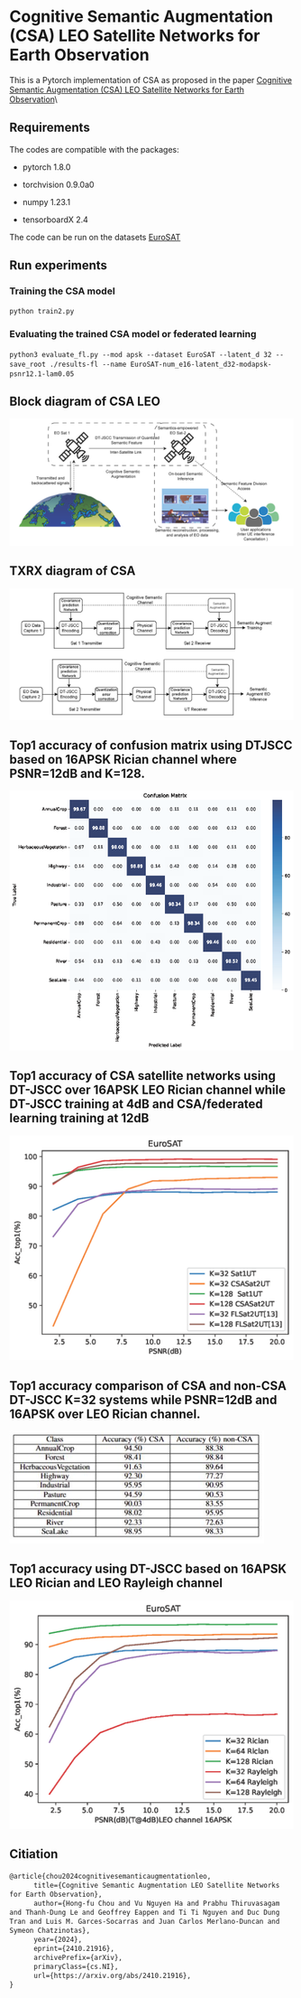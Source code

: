# Cognitive Semantic Augmentation (CSA) LEO Satellite Networks for Earth Observation
This is a Pytorch implementation of CSA as proposed in the paper [Cognitive Semantic Augmentation (CSA) LEO Satellite Networks for Earth Observation](https://arxiv.org/abs/2410.21916)\
## Requirements
The codes are compatible with the packages:

- pytorch 1.8.0

- torchvision 0.9.0a0

- numpy 1.23.1

- tensorboardX 2.4

The code can be run on the datasets [EuroSAT](https://www.tensorflow.org/datasets/catalog/eurosat)
## Run experiments

### Training the CSA model 
 `python train2.py`
### Evaluating the trained CSA model or federated learning
 `python3 evaluate_fl.py --mod apsk --dataset EuroSAT --latent_d 32 --save_root ./results-fl --name EuroSAT-num_e16-latent_d32-modapsk-psnr12.1-lam0.05`
 
## Block diagram of CSA LEO
![alt text](https://github.com/exhan100chou/CSA/blob/main/figs/2SatSEM.png)

## TXRX diagram of CSA
![alt text](https://github.com/exhan100chou/CSA/blob/main/figs/SEMtxrx.png)

## Top1 accuracy of confusion matrix using DTJSCC based on 16APSK Rician channel where PSNR=12dB and K=128.
![alt text](https://github.com/exhan100chou/CSA/blob/main/figs/cm_rician_12dB_128_apsk.png)

## Top1 accuracy of CSA satellite networks using DT-JSCC over 16APSK LEO Rician channel while DT-JSCC training at 4dB and CSA/federated learning training at 12dB
![alt text](https://github.com/exhan100chou/CSA/blob/main/figs/leo-top1-16apsk-semsat.png)

## Top1 accuracy comparison of CSA and non-CSA DT-JSCC K=32 systems while PSNR=12dB and 16APSK over LEO Rician channel.
![alt text](https://github.com/exhan100chou/CSA/blob/main/figs/CSAtable.JPG)

## Top1 accuracy using DT-JSCC based on 16APSK LEO Rician and LEO Rayleigh channel
![alt text](https://github.com/exhan100chou/CSA/blob/main/figs/leo-top1-16apsk.png)

## Citiation
```
@article{chou2024cognitivesemanticaugmentationleo,
      title={Cognitive Semantic Augmentation LEO Satellite Networks for Earth Observation}, 
      author={Hong-fu Chou and Vu Nguyen Ha and Prabhu Thiruvasagam and Thanh-Dung Le and Geoffrey Eappen and Ti Ti Nguyen and Duc Dung Tran and Luis M. Garces-Socarras and Juan Carlos Merlano-Duncan and Symeon Chatzinotas},
      year={2024},
      eprint={2410.21916},
      archivePrefix={arXiv},
      primaryClass={cs.NI},
      url={https://arxiv.org/abs/2410.21916}, 
}
```
